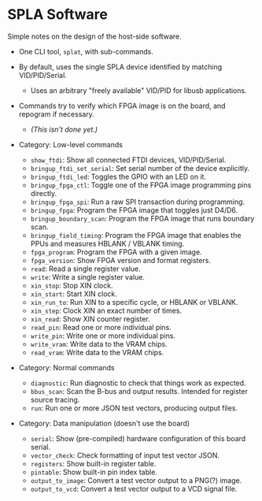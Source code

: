 # SPLA Software

Simple notes on the design of the host-side software.

* One CLI tool, `splat`, with sub-commands.
* By default, uses the single SPLA device identified by matching VID/PID/Serial.
  * Uses an arbitrary "freely available" VID/PID for libusb applications.
* Commands try to verify which FPGA image is on the board, and repogram if necessary.
  * _(This isn't done yet.)_

* Category: Low-level commands
  * `show_ftdi`: Show all connected FTDI devices, VID/PID/Serial.
  * `bringup_ftdi_set_serial`: Set serial number of the device explicitly.
  * `bringup_ftdi_led`: Toggles the GPIO with an LED on it.
  * `bringup_fpga_ctl`: Toggle one of the FPGA image programming pins directly.
  * `bringup_fpga_spi`: Run a raw SPI transaction during programming.
  * `bringup_fpga`: Program the FPGA image that toggles just D4/D6.
  * `bringup_boundary_scan`: Program the FPGA image that runs boundary scan.
  * `bringup_field_timing`: Program the FPGA image that enables the PPUs and measures HBLANK / VBLANK timing.
  * `fpga_program`: Program the FPGA with a given image.
  * `fpga_version`: Show FPGA version and format registers.
  * `read`: Read a single register value.
  * `write`: Write a single register value.
  * `xin_stop`: Stop XIN clock.
  * `xin_start`: Start XIN clock.
  * `xin_run_to`: Run XIN to a specific cycle, or HBLANK or VBLANK.
  * `xin_step`: Clock XIN an exact number of times.
  * `xin_read`: Show XIN counter register.
  * `read_pin`: Read one or more individual pins.
  * `write_pin`: Write one or more individual pins.
  * `write_vram`: Write data to the VRAM chips.
  * `read_vram`: Write data to the VRAM chips.

* Category: Normal commands
  * `diagnostic`: Run diagnostic to check that things work as expected.
  * `bbus_scan`: Scan the B-bus and output results.  Intended for register source tracing.
  * `run`: Run one or more JSON test vectors, producing output files.

* Category: Data manipulation (doesn't use the board)
  * `serial`: Show (pre-compiled) hardware configuration of this board serial.
  * `vector_check`: Check formatting of input test vector JSON.
  * `registers`: Show built-in register table.
  * `pintable`: Show built-in pin index table.
  * `output_to_image`: Convert a test vector output to a PNG(?) image.
  * `output_to_vcd`: Convert a test vector output to a VCD signal file.
